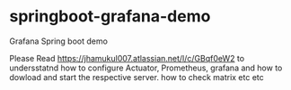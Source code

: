 # springboot-grafana-demo
Grafana Spring boot demo

Please Read https://jhamukul007.atlassian.net/l/c/GBqf0eW2
to undersstatnd how to configure Actuator, Prometheus, grafana and how to dowload and start the respective server.
how to check matrix etc etc 

